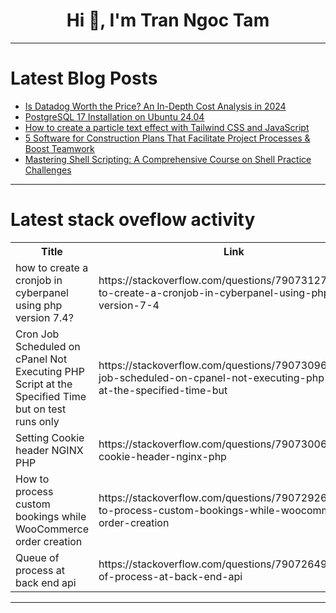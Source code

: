 <h1 align="center">Hi 👋, I'm Tran Ngoc Tam</h1>

---

# Latest Blog Posts 
<!-- BLOG-POST-LIST:START -->
- [Is Datadog Worth the Price? An In-Depth Cost Analysis in 2024](https://dev.to/uptrace/is-datadog-worth-the-price-an-in-depth-cost-analysis-in-2024-1dd4)
- [PostgreSQL 17 Installation on Ubuntu 24.04](https://dev.to/johndotowl/postgresql-17-installation-on-ubuntu-2404-5bfi)
- [How to create a particle text effect with Tailwind CSS and JavaScript](https://dev.to/mike_andreuzza/how-to-create-a-particle-text-effect-with-tailwind-css-and-javascript-65l)
- [5 Software for Construction Plans That Facilitate Project Processes &amp; Boost Teamwork](https://dev.to/thomasy0ung/5-software-for-construction-plans-that-facilitate-project-processes-boost-teamwork-5amn)
- [Mastering Shell Scripting: A Comprehensive Course on Shell Practice Challenges](https://dev.to/labex/mastering-shell-scripting-a-comprehensive-course-on-shell-practice-challenges-31m4)
<!-- BLOG-POST-LIST:END -->

---

# Latest stack oveflow activity
<table>
  <tr><th>Title</th><th>Link</th></tr>
  <!-- STACKOVERFLOW:START --><tr><td>how to create a cronjob in cyberpanel using php version 7.4?</td><td>https://stackoverflow.com/questions/79073127/how-to-create-a-cronjob-in-cyberpanel-using-php-version-7-4</td></tr><tr><td>Cron Job Scheduled on cPanel Not Executing PHP Script at the Specified Time but on test runs only</td><td>https://stackoverflow.com/questions/79073096/cron-job-scheduled-on-cpanel-not-executing-php-script-at-the-specified-time-but</td></tr><tr><td>Setting Cookie header NGINX PHP</td><td>https://stackoverflow.com/questions/79073006/setting-cookie-header-nginx-php</td></tr><tr><td>How to process custom bookings while WooCommerce order creation</td><td>https://stackoverflow.com/questions/79072926/how-to-process-custom-bookings-while-woocommerce-order-creation</td></tr><tr><td>Queue of process at back end api</td><td>https://stackoverflow.com/questions/79072649/queue-of-process-at-back-end-api</td></tr><!-- STACKOVERFLOW:END -->
</table>

---


